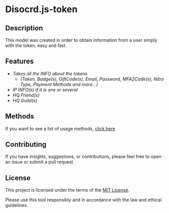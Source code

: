 # Disocrd.js-token

## Description

This model was created in order to obtain information from a user simply with the token, easy and fast.

## Features

- *Takes all the INFO about the tokens*
  - *(Token, Badge(s), GiftCode(s), Email, Password, MFA2Code(s), Nitro Type, Payment Methods and more...)*
- *IP INFO(s) if it is one or several*
- *HQ Friend(s)*
- *HQ Guild(s)*

## Methods

If you want to see a list of usage methods, [click here](methods.md)

## Contributing

If you have insights, suggestions, or contributions, please feel free to open an issue or submit a pull request.

## License

This project is licensed under the terms of the [MIT License](license).

Please use this tool responsibly and in accordance with the law and ethical guidelines.
